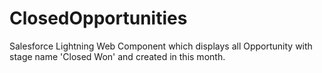 # ClosedOpportunities
Salesforce Lightning Web Component which displays all Opportunity with stage name 'Closed Won' and created in this month.
